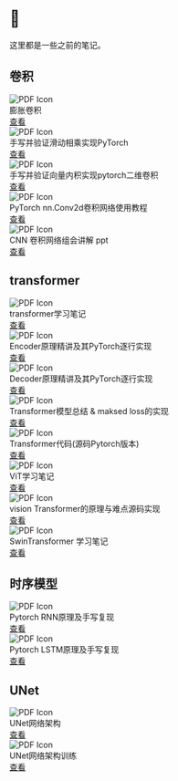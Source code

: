 # 📒
这里都是一些之前的笔记。

## 卷积


<div class="card">
  <div class="file-block">
    <div class="file-icon">
      <img src="/Rongerr.github.io/assets/images/icons/pdf.svg" alt="PDF Icon">
    </div>
    <div class="file-body">
      <div class="file-title">膨胀卷积</div>
    </div>
  </div>
  <a class="down-button" target="_blank" href="/Rongerr.github.io/pdf_files/1_0_dilatedConv.pdf" markdown="1">查看</a>
</div>


<div class="card">
  <div class="file-block">
    <div class="file-icon">
      <img src="/Rongerr.github.io/assets/images/icons/pdf.svg" alt="PDF Icon">
    </div>
    <div class="file-body">
      <div class="file-title">手写并验证滑动相乘实现PyTorch</div>
    </div>
  </div>
  <a class="down-button" target="_blank" href="/Rongerr.github.io/pdf_files/1_1_conv.pdf" markdown="1">查看</a>
</div>


<div class="card">
  <div class="file-block">
    <div class="file-icon">
      <img src="/Rongerr.github.io/assets/images/icons/pdf.svg" alt="PDF Icon">
    </div>
    <div class="file-body">
      <div class="file-title">手写并验证向量内积实现pytorch二维卷积</div>
    </div>
  </div>
  <a class="down-button" target="_blank" href="/Rongerr.github.io/pdf_files/1_2_conv.pdf" markdown="1">查看</a>
</div>


<div class="card">
  <div class="file-block">
    <div class="file-icon">
      <img src="/Rongerr.github.io/assets/images/icons/pdf.svg" alt="PDF Icon">
    </div>
    <div class="file-body">
      <div class="file-title">PyTorch nn.Conv2d卷积网络使用教程</div>
    </div>
  </div>
  <a class="down-button" target="_blank" href="/Rongerr.github.io/pdf_files/1_3_conv.pdf" markdown="1">查看</a>
</div>

<div class="card">
  <div class="file-block">
    <div class="file-icon">
      <img src="/Rongerr.github.io/assets/images/icons/pdf.svg" alt="PDF Icon">
    </div>
    <div class="file-body">
      <div class="file-title">CNN 卷积网络组会讲解 ppt</div>
    </div>
  </div>
  <a class="down-button" target="_blank" href="/Rongerr.github.io/pdf_files/1_4_All_CNN" markdown="1">查看</a>
</div>




## transformer

<div class="card">
  <div class="file-block">
    <div class="file-icon">
      <img src="/Rongerr.github.io/assets/images/icons/pdf.svg" alt="PDF Icon">
    </div>
    <div class="file-body">
      <div class="file-title">transformer学习笔记</div>
    </div>
  </div>
  <a class="down-button" target="_blank" href="/Rongerr.github.io/pdf_files/2_0_transformer.pdf" markdown="1">查看</a>
</div>

<div class="card">
  <div class="file-block">
    <div class="file-icon">
      <img src="/Rongerr.github.io/assets/images/icons/pdf.svg" alt="PDF Icon">
    </div>
    <div class="file-body">
      <div class="file-title">Encoder原理精讲及其PyTorch逐行实现</div>
    </div>
  </div>
  <a class="down-button" target="_blank" href="/Rongerr.github.io/pdf_files/2_1_transformer.pdf" markdown="1">查看</a>
</div>


<div class="card">
  <div class="file-block">
    <div class="file-icon">
      <img src="/Rongerr.github.io/assets/images/icons/pdf.svg" alt="PDF Icon">
    </div>
    <div class="file-body">
      <div class="file-title">Decoder原理精讲及其PyTorch逐行实现</div>
    </div>
  </div>
  <a class="down-button" target="_blank" href="/Rongerr.github.io/pdf_files/2_2_transformer.pdf" markdown="1">查看</a>
</div>


<div class="card">
  <div class="file-block">
    <div class="file-icon">
      <img src="/Rongerr.github.io/assets/images/icons/pdf.svg" alt="PDF Icon">
    </div>
    <div class="file-body">
      <div class="file-title">Transformer模型总结 & maksed loss的实现</div>
    </div>
  </div>
  <a class="down-button" target="_blank" href="/Rongerr.github.io/pdf_files/2_3_transformer.pdf" markdown="1">查看</a>
</div>


<div class="card">
  <div class="file-block">
    <div class="file-icon">
      <img src="/Rongerr.github.io/assets/images/icons/pdf.svg" alt="PDF Icon">
    </div>
    <div class="file-body">
      <div class="file-title">Transformer代码(源码Pytorch版本)</div>
    </div>
  </div>
  <a class="down-button" target="_blank" href="/Rongerr.github.io/pdf_files/2_6_transformer.pdf" markdown="1">查看</a>
</div>


<div class="card">
  <div class="file-block">
    <div class="file-icon">
      <img src="/Rongerr.github.io/assets/images/icons/pdf.svg" alt="PDF Icon">
    </div>
    <div class="file-body">
      <div class="file-title">ViT学习笔记</div>
    </div>
  </div>
  <a class="down-button" target="_blank" href="/Rongerr.github.io/pdf_files/2_4_0_ViT.pdf" markdown="1">查看</a>
</div>

<div class="card">
  <div class="file-block">
    <div class="file-icon">
      <img src="/Rongerr.github.io/assets/images/icons/pdf.svg" alt="PDF Icon">
    </div>
    <div class="file-body">
      <div class="file-title">vision Transformer的原理与难点源码实现</div>
    </div>
  </div>
  <a class="down-button" target="_blank" href="/Rongerr.github.io/pdf_files/2_4_1_ViT.pdf" markdown="1">查看</a>
</div>

<div class="card">
  <div class="file-block">
    <div class="file-icon">
      <img src="/Rongerr.github.io/assets/images/icons/pdf.svg" alt="PDF Icon">
    </div>
    <div class="file-body">
      <div class="file-title">SwinTransformer 学习笔记</div>
    </div>
  </div>
  <a class="down-button" target="_blank" href="/Rongerr.github.io/pdf_files/2_5_SwinTransformer.pdf" markdown="1">查看</a>
</div>


## 时序模型

<div class="card">
  <div class="file-block">
    <div class="file-icon">
      <img src="/Rongerr.github.io/assets/images/icons/pdf.svg" alt="PDF Icon">
    </div>
    <div class="file-body">
      <div class="file-title">Pytorch RNN原理及手写复现</div>
    </div>
  </div>
  <a class="down-button" target="_blank" href="/Rongerr.github.io/pdf_files/3_0_RNN.pdf" markdown="1">查看</a>
</div>

<div class="card">
  <div class="file-block">
    <div class="file-icon">
      <img src="/Rongerr.github.io/assets/images/icons/pdf.svg" alt="PDF Icon">
    </div>
    <div class="file-body">
      <div class="file-title">Pytorch LSTM原理及手写复现</div>
    </div>
  </div>
  <a class="down-button" target="_blank" href="/Rongerr.github.io/pdf_files/3_1_LSTM.pdf" markdown="1">查看</a>
</div>


## UNet

<div class="card">
  <div class="file-block">
    <div class="file-icon">
      <img src="/Rongerr.github.io/assets/images/icons/pdf.svg" alt="PDF Icon">
    </div>
    <div class="file-body">
      <div class="file-title">UNet网络架构</div>
    </div>
  </div>
  <a class="down-button" target="_blank" href="/Rongerr.github.io/pdf_files/4_0_UNet.pdf" markdown="1">查看</a>
</div>


<div class="card">
  <div class="file-block">
    <div class="file-icon">
      <img src="/Rongerr.github.io/assets/images/icons/pdf.svg" alt="PDF Icon">
    </div>
    <div class="file-body">
      <div class="file-title">UNet网络架构训练</div>
    </div>
  </div>
  <a class="down-button" target="_blank" href="/Rongerr.github.io/pdf_files/4_1_UNet.pdf" markdown="1">查看</a>
</div>

